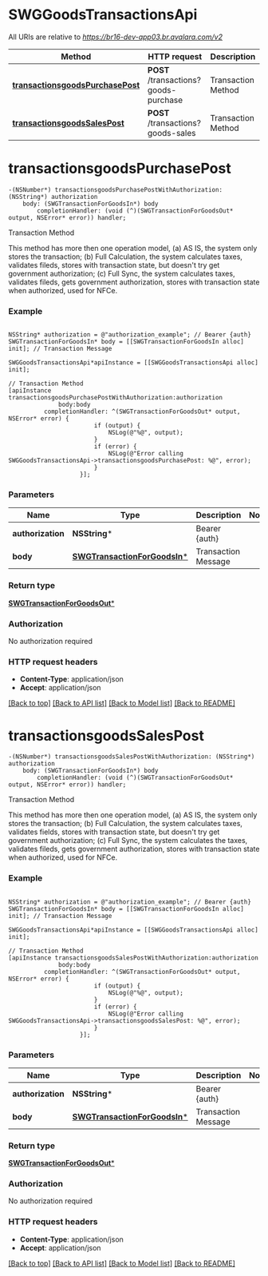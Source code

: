 # SWGGoodsTransactionsApi

All URIs are relative to *https://br16-dev-app03.br.avalara.com/v2*

Method | HTTP request | Description
------------- | ------------- | -------------
[**transactionsgoodsPurchasePost**](SWGGoodsTransactionsApi.md#transactionsgoodspurchasepost) | **POST** /transactions?goods-purchase | Transaction Method
[**transactionsgoodsSalesPost**](SWGGoodsTransactionsApi.md#transactionsgoodssalespost) | **POST** /transactions?goods-sales | Transaction Method


# **transactionsgoodsPurchasePost**
```objc
-(NSNumber*) transactionsgoodsPurchasePostWithAuthorization: (NSString*) authorization
    body: (SWGTransactionForGoodsIn*) body
        completionHandler: (void (^)(SWGTransactionForGoodsOut* output, NSError* error)) handler;
```

Transaction Method

This method has more then one operation model, (a) AS IS, the system only stores the transaction; (b) Full Calculation, the system calculates taxes, validates fileds, stores with transaction state, but doesn't try get government authorization; (c) Full Sync, the system calculates taxes, validates fileds, gets government authorization, stores with transaction state when authorized, used for NFCe. 

### Example 
```objc

NSString* authorization = @"authorization_example"; // Bearer {auth}
SWGTransactionForGoodsIn* body = [[SWGTransactionForGoodsIn alloc] init]; // Transaction Message

SWGGoodsTransactionsApi*apiInstance = [[SWGGoodsTransactionsApi alloc] init];

// Transaction Method
[apiInstance transactionsgoodsPurchasePostWithAuthorization:authorization
              body:body
          completionHandler: ^(SWGTransactionForGoodsOut* output, NSError* error) {
                        if (output) {
                            NSLog(@"%@", output);
                        }
                        if (error) {
                            NSLog(@"Error calling SWGGoodsTransactionsApi->transactionsgoodsPurchasePost: %@", error);
                        }
                    }];
```

### Parameters

Name | Type | Description  | Notes
------------- | ------------- | ------------- | -------------
 **authorization** | **NSString***| Bearer {auth} | 
 **body** | [**SWGTransactionForGoodsIn***](SWGTransactionForGoodsIn*.md)| Transaction Message | 

### Return type

[**SWGTransactionForGoodsOut***](SWGTransactionForGoodsOut.md)

### Authorization

No authorization required

### HTTP request headers

 - **Content-Type**: application/json
 - **Accept**: application/json

[[Back to top]](#) [[Back to API list]](../README.md#documentation-for-api-endpoints) [[Back to Model list]](../README.md#documentation-for-models) [[Back to README]](../README.md)

# **transactionsgoodsSalesPost**
```objc
-(NSNumber*) transactionsgoodsSalesPostWithAuthorization: (NSString*) authorization
    body: (SWGTransactionForGoodsIn*) body
        completionHandler: (void (^)(SWGTransactionForGoodsOut* output, NSError* error)) handler;
```

Transaction Method

This method has more then one operation model, (a) AS IS, the system only stores the transaction; (b) Full Calculation, the system calculates taxes, validates fields, stores with transaction state, but doesn't try get government authorization; (c) Full Sync, the system calculates the taxes, validates fileds, gets government authorization, stores with transaction state when authorized, used for NFCe. 

### Example 
```objc

NSString* authorization = @"authorization_example"; // Bearer {auth}
SWGTransactionForGoodsIn* body = [[SWGTransactionForGoodsIn alloc] init]; // Transaction Message

SWGGoodsTransactionsApi*apiInstance = [[SWGGoodsTransactionsApi alloc] init];

// Transaction Method
[apiInstance transactionsgoodsSalesPostWithAuthorization:authorization
              body:body
          completionHandler: ^(SWGTransactionForGoodsOut* output, NSError* error) {
                        if (output) {
                            NSLog(@"%@", output);
                        }
                        if (error) {
                            NSLog(@"Error calling SWGGoodsTransactionsApi->transactionsgoodsSalesPost: %@", error);
                        }
                    }];
```

### Parameters

Name | Type | Description  | Notes
------------- | ------------- | ------------- | -------------
 **authorization** | **NSString***| Bearer {auth} | 
 **body** | [**SWGTransactionForGoodsIn***](SWGTransactionForGoodsIn*.md)| Transaction Message | 

### Return type

[**SWGTransactionForGoodsOut***](SWGTransactionForGoodsOut.md)

### Authorization

No authorization required

### HTTP request headers

 - **Content-Type**: application/json
 - **Accept**: application/json

[[Back to top]](#) [[Back to API list]](../README.md#documentation-for-api-endpoints) [[Back to Model list]](../README.md#documentation-for-models) [[Back to README]](../README.md)

